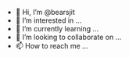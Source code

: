 - 👋 Hi, I’m @bearsjit
- 👀 I’m interested in ...
- 🌱 I’m currently learning ...
- 💞️ I’m looking to collaborate on ...
- 📫 How to reach me ...

<!---
bearsjit/bearsjit is a ✨ special ✨ repository because its `README.md` (this file) appears on your GitHub profile.
You can click the Preview link to take a look at your changes.
--->
